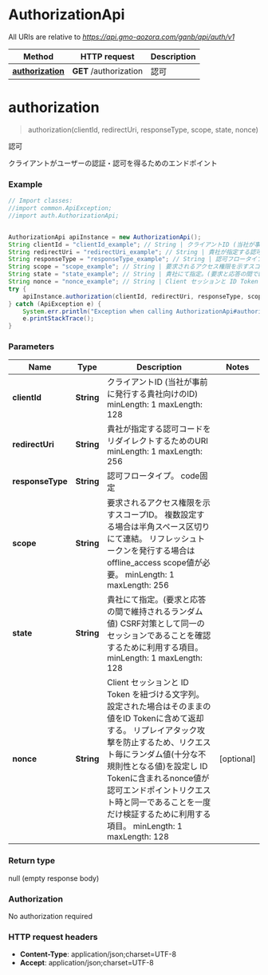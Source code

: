 # AuthorizationApi

All URIs are relative to *https://api.gmo-aozora.com/ganb/api/auth/v1*

Method | HTTP request | Description
------------- | ------------- | -------------
[**authorization**](AuthorizationApi.md#authorization) | **GET** /authorization | 認可


<a name="authorization"></a>
# **authorization**
> authorization(clientId, redirectUri, responseType, scope, state, nonce)

認可

クライアントがユーザーの認証・認可を得るためのエンドポイント

### Example
```java
// Import classes:
//import common.ApiException;
//import auth.AuthorizationApi;


AuthorizationApi apiInstance = new AuthorizationApi();
String clientId = "clientId_example"; // String | クライアントID (当社が事前に発行する貴社向けのID)  minLength: 1 maxLength: 128 
String redirectUri = "redirectUri_example"; // String | 貴社が指定する認可コードをリダイレクトするためのURI  minLength: 1 maxLength: 256 
String responseType = "responseType_example"; // String | 認可フロータイプ。 code固定
String scope = "scope_example"; // String | 要求されるアクセス権限を示すスコープID。 複数設定する場合は半角スペース区切りにて連結。 リフレッシュトークンを発行する場合は offline_access scope値が必要。  minLength: 1 maxLength: 256 
String state = "state_example"; // String | 貴社にて指定。(要求と応答の間で維持されるランダム値) CSRF対策として同一のセッションであることを確認するために利用する項目。  minLength: 1 maxLength: 128 
String nonce = "nonce_example"; // String | Client セッションと ID Token を紐づける文字列。設定された場合はそのままの値をID Tokenに含めて返却する。 リプレイアタック攻撃を防止するため、リクエスト毎にランダム値(十分な不規則性となる値)を設定し ID Tokenに含まれるnonce値が認可エンドポイントリクエスト時と同一であることを一度だけ検証するために利用する項目。  minLength: 1 maxLength: 128 
try {
    apiInstance.authorization(clientId, redirectUri, responseType, scope, state, nonce);
} catch (ApiException e) {
    System.err.println("Exception when calling AuthorizationApi#authorization");
    e.printStackTrace();
}
```

### Parameters

Name | Type | Description  | Notes
------------- | ------------- | ------------- | -------------
 **clientId** | **String**| クライアントID (当社が事前に発行する貴社向けのID)  minLength: 1 maxLength: 128  |
 **redirectUri** | **String**| 貴社が指定する認可コードをリダイレクトするためのURI  minLength: 1 maxLength: 256  |
 **responseType** | **String**| 認可フロータイプ。 code固定 |
 **scope** | **String**| 要求されるアクセス権限を示すスコープID。 複数設定する場合は半角スペース区切りにて連結。 リフレッシュトークンを発行する場合は offline_access scope値が必要。  minLength: 1 maxLength: 256  |
 **state** | **String**| 貴社にて指定。(要求と応答の間で維持されるランダム値) CSRF対策として同一のセッションであることを確認するために利用する項目。  minLength: 1 maxLength: 128  |
 **nonce** | **String**| Client セッションと ID Token を紐づける文字列。設定された場合はそのままの値をID Tokenに含めて返却する。 リプレイアタック攻撃を防止するため、リクエスト毎にランダム値(十分な不規則性となる値)を設定し ID Tokenに含まれるnonce値が認可エンドポイントリクエスト時と同一であることを一度だけ検証するために利用する項目。  minLength: 1 maxLength: 128  | [optional]

### Return type

null (empty response body)

### Authorization

No authorization required

### HTTP request headers

 - **Content-Type**: application/json;charset=UTF-8
 - **Accept**: application/json;charset=UTF-8

